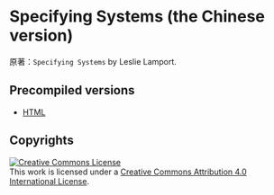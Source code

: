 # Specifying Systems (the Chinese version)

原著：``Specifying Systems`` by Leslie Lamport.

## Precompiled versions

- [HTML](https://felnil.com/books/specifying-systems-cn/)

## Copyrights

<a rel="license" href="http://creativecommons.org/licenses/by/4.0/"><img alt="Creative Commons License" style="border-width:0" src="https://i.creativecommons.org/l/by/4.0/88x31.png" /></a><br />This work is licensed under a <a rel="license" href="http://creativecommons.org/licenses/by/4.0/">Creative Commons Attribution 4.0 International License</a>.

